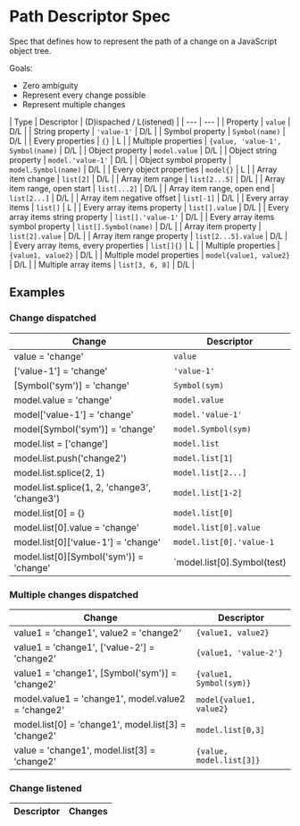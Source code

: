 # Path Descriptor Spec

Spec that defines how to represent the path of a change on a JavaScript object tree.

Goals:

- Zero ambiguity
- Represent every change possible
- Represent multiple changes

| Type | Descriptor | (D)ispached / L(istened) |
| --- | --- |
| Property | `value` | D/L |
| String property | `'value-1'` | D/L |
| Symbol property | `Symbol(name)` | D/L |
| Every properties | `{}` | L |
| Multiple properties  | `{value, 'value-1', Symbol(name)` | D/L |
| Object property | `model.value` | D/L |
| Object string property | `model.'value-1'` | D/L |
| Object symbol property | `model.Symbol(name)` | D/L |
| Every object properties | `model{}` | L | 
| Array item change | `list[2]` | D/L |
| Array item range | `list[2...5]` | D/L |
| Array item range, open start | `list[...2]` | D/L |
| Array item range, open end | `list[2...]` | D/L |
| Array item negative offset | `list[-1]` | D/L |
| Every array items | `list[]` | L |
| Every array items property | `list[].value` | D/L |
| Every array items string property | `list[].'value-1'` | D/L |
| Every array items symbol property | `list[].Symbol(name)` | D/L |
| Array item property | `list[2].value` | D/L |
| Array item range property | `list[2...5].value` | D/L |
| Every array items, every properties  | `list[]{}` | L |
| Multiple properties | `{value1, value2}` | D/L |
| Multiple model properties | `model{value1, value2}` | D/L |
| Multiple array items | `list[3, 6, 8]` | D/L |


## Examples

### Change dispatched

| Change | Descriptor |
| --- | --- |
| value = 'change' | `value` |
| ['value-1'] = 'change' | `'value-1'` |
| [Symbol('sym')] = 'change' | `Symbol(sym)` |
| model.value = 'change' | `model.value` |
| model['value-1'] = 'change' | `model.'value-1'` |
| model[Symbol('sym')] = 'change' | `model.Symbol(sym)` |
| model.list = ['change'] | `model.list` |
| model.list.push('change2') | `model.list[1]` |
| model.list.splice(2, 1) | `model.list[2...]` |
| model.list.splice(1, 2, 'change3', 'change3') | `model.list[1-2]` |
| model.list[0] = {} | `model.list[0]` |
| model.list[0].value = 'change' | `model.list[0].value` |
| model.list[0]['value-1'] = 'change' | `model.list[0].'value-1` |
| model.list[0][Symbol('sym')] = 'change' | `model.list[0].Symbol(test) |

### Multiple changes dispatched

| Change | Descriptor |
| --- | --- |
| value1 = 'change1', value2 = 'change2' | `{value1, value2}` |
| value1 = 'change1', ['value-2'] = 'change2' | `{value1, 'value-2'}` |
| value1 = 'change1', [Symbol('sym')] = 'change2' | `{value1, Symbol(sym)}` |
| model.value1 = 'change1', model.value2 = 'change2' | `model{value1, value2}` |
| model.list[0] = 'change1', model.list[3] = 'change2'  | `model.list[0,3]` |
| value = 'change1', model.list[3] = 'change2'  | `{value, model.list[3]}` |

### Change listened

| Descriptor | Changes |
| --- | --- |
